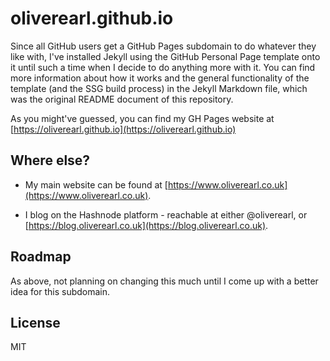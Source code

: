 # oliverearl.github.io

Since all GitHub users get a GitHub Pages subdomain to do whatever they like with, I've installed Jekyll using the GitHub Personal Page template onto it until such a time when I decide to do anything more with it. You can find more information about how it works and the general functionality of the template (and the SSG build process) in the Jekyll Markdown file, which was the original README document of this repository.

As you might've guessed, you can find my GH Pages website at [https://oliverearl.github.io](https://oliverearl.github.io)

## Where else?

- My main website can be found at [https://www.oliverearl.co.uk](https://www.oliverearl.co.uk).

- I blog on the Hashnode platform - reachable at either @oliverearl, or [https://blog.oliverearl.co.uk](https://blog.oliverearl.co.uk).

## Roadmap

As above, not planning on changing this much until I come up with a better idea for this subdomain.

## License

MIT